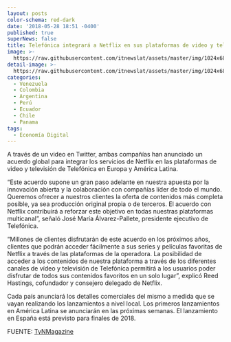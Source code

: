 ```yaml
---
layout: posts
color-schema: red-dark
date: '2018-05-28 18:51 -0400'
published: true
superNews: false
title: Telefónica integrará a Netflix en sus plataformas de video y televisión
image: >-
  https://raw.githubusercontent.com/itnewslat/assets/master/img/1024x680/Telefonica-Netflix-g.jpg
detail-image: >-
  https://raw.githubusercontent.com/itnewslat/assets/master/img/1024x680/Telefonica-Netflix-g.jpg
categories:
  - Venezuela
  - Colombia
  - Argentina
  - Perú
  - Ecuador
  - Chile
  - Panama
tags:
  - Economía Digital
---
```

A través de un video en Twitter, ambas compañías han anunciado un acuerdo global para integrar los servicios de Netflix en las plataformas de video y televisión de Telefónica en Europa y América Latina.

“Este acuerdo supone un gran paso adelante en nuestra apuesta por la innovación abierta y la colaboración con compañías líder de todo el mundo. Queremos ofrecer a nuestros clientes la oferta de contenidos más completa posible, ya sea producción original propia o de terceros. El acuerdo con Netflix contribuirá a reforzar este objetivo en todas nuestras plataformas multicanal”, señaló José María Álvarez-Pallete, presidente ejecutivo de Telefónica.

“Millones de clientes disfrutarán de este acuerdo en los próximos años, clientes que podrán acceder fácilmente a sus series y películas favoritas de Netflix a través de las plataformas de la operadora. La posibilidad de acceder a los contenidos de nuestra plataforma a través de los diferentes canales de vídeo y televisión de Telefónica permitirá a los usuarios poder disfrutar de todos sus contenidos favoritos en un solo lugar”, explicó Reed Hastings, cofundador y consejero delegado de Netflix.

Cada país anunciará los detalles comerciales del mismo a medida que se vayan realizando los lanzamientos a nivel local. Los primeros lanzamientos en América Latina se anunciarán en las próximas semanas. El lanzamiento en España está previsto para finales de 2018.

FUENTE: [TyNMagazine](http://www.tynmagazine.com/telefonica-integrara-a-netflix-en-sus-plataformas-de-video-y-television/?utm_source=dlvr.it&utm_medium=twitter)
